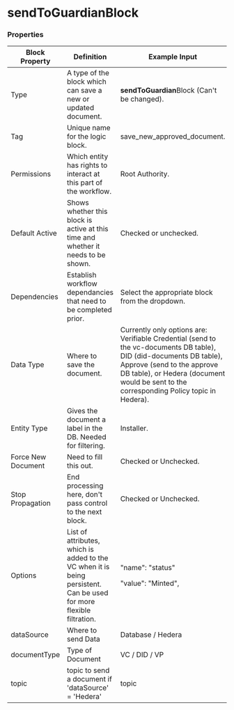 # sendToGuardianBlock

### Properties

| Block Property     | Definition                                                                                                          | Example Input                                                                                                                                                                                                                                |
| ------------------ | ------------------------------------------------------------------------------------------------------------------- | -------------------------------------------------------------------------------------------------------------------------------------------------------------------------------------------------------------------------------------------- |
| Type               | A type of the block which can save a new or updated document.                                                       | **sendToGuardian**Block (Can't be changed).                                                                                                                                                                                                  |
| Tag                | Unique name for the logic block.                                                                                    | save\_new\_approved\_document.                                                                                                                                                                                                               |
| Permissions        | Which entity has rights to interact at this part of the workflow.                                                   | Root Authority.                                                                                                                                                                                                                              |
| Default Active     | Shows whether this block is active at this time and whether it needs to be shown.                                   | Checked or unchecked.                                                                                                                                                                                                                        |
| Dependencies       | Establish workflow dependancies that need to be completed prior.                                                    | Select the appropriate block from the dropdown.                                                                                                                                                                                              |
| Data Type          | Where to save the document.                                                                                         | Currently only options are: Verifiable Credential (send to the vc-documents DB table), DID (did-documents DB table), Approve (send to the approve DB table), or Hedera (document would be sent to the corresponding Policy topic in Hedera). |
| Entity Type        | Gives the document a label in the DB. Needed for filtering.                                                         | Installer.                                                                                                                                                                                                                                   |
| Force New Document | Need to fill this out.                                                                                              | Checked or Unchecked.                                                                                                                                                                                                                        |
| Stop Propagation   | End processing here, don't pass control to the next block.                                                          | Checked or Unchecked.                                                                                                                                                                                                                        |
| Options            | List of attributes, which is added to the VC when it is being persistent. Can be used for more flexible filtration. | <p>"name": "status" </p><p>"value": "Minted",</p>                                                                                                                                                                                            |
| dataSource         | Where to send Data                                                                                                  | Database / Hedera                                                                                                                                                                                                                            |
| documentType       | Type of Document                                                                                                    | VC / DID / VP                                                                                                                                                                                                                                |
| topic              | topic to send a document if 'dataSource' = 'Hedera'                                                                 | topic                                                                                                                                                                                                                                        |
